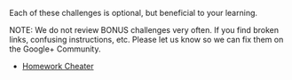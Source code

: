 Each of these challenges is optional, but beneficial to your learning.

NOTE: We do not review BONUS challenges very often. If you find broken links, confusing instructions, etc. Please let us know so we can fix them on the Google+ Community.

- [Homework Cheater](make-a-homework-cheater/README.md)
